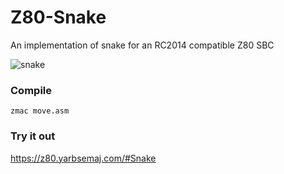 # Z80-Snake
An implementation of snake for an RC2014 compatible Z80 SBC 

![snake](https://user-images.githubusercontent.com/17494632/215325431-37988147-4c6f-4109-8c11-7e65a2536444.png)


### Compile
`zmac move.asm`

### Try it out
https://z80.yarbsemaj.com/#Snake
